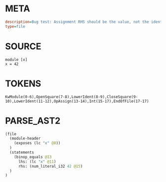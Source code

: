 # META
~~~ini
description=Bug test: Assignment RHS should be the value, not the identifier
type=file
~~~

# SOURCE
~~~roc
module [x]
x = 42
~~~

# TOKENS
~~~zig
KwModule(0-6),OpenSquare(7-8),LowerIdent(8-9),CloseSquare(9-10),LowerIdent(11-12),OpAssign(13-14),Int(15-17),EndOfFile(17-17)
~~~

# PARSE_AST2
~~~clojure
(file
  (module-header
    (exposes (lc "x" @8))
  )
  (statements
    (binop_equals @13
      lhs: (lc "x" @11)
      rhs: (num_literal_i32 42 @15)
  )
)

~~~
